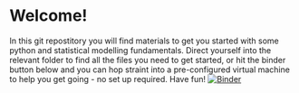 # Welcome!

In this git repostitory you will find materials to get you started with some python and statistical modelling fundamentals. Direct yourself into the relevant folder to find all the files you need to get started, or hit the binder button below and you can hop straint into a pre-configured virtual machine to help you get going - no set up required. Have fun!
[![Binder](https://mybinder.org/badge_logo.svg)](https://mybinder.org/v2/gh/KieranBakerKCL/IntroductoryMaterials/HEAD)
